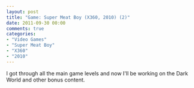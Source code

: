 ```yaml
---
layout: post
title: "Game: Super Meat Boy (X360, 2010) (2)"
date: 2011-09-30 00:00
comments: true
categories:
- "Video Games"
- "Super Meat Boy"
- "X360"
- "2010"
---
```


I got through all the main game levels and now I'll be working on
the Dark World and other bonus content.
